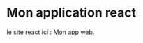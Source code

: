 # Mon application react

le site react ici : [Mon app web](https://olygood.github.io/react-deploy).  



